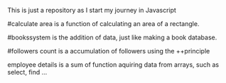 This is just a repository as I start my journey in Javascript

#calculate area is a function of calculating an area of a rectangle.

#bookssystem is the addition of data, just like making a book database.

#followers count is a accumulation of followers using the ++principle

employee details is a sum of function aquiring data from arrays, such as select, find ...

